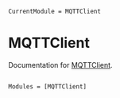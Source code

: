 ```@meta
CurrentModule = MQTTClient
```

# MQTTClient

Documentation for [MQTTClient](https://github.com/NickMcSweeney/MQTTClient.jl).

```@index
```

```@autodocs
Modules = [MQTTClient]
```
